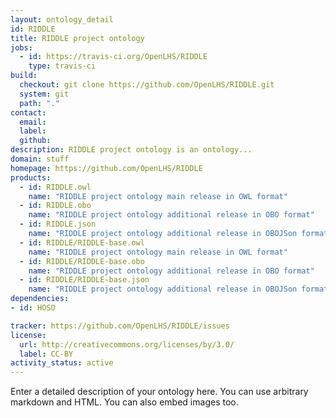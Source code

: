```yaml
---
layout: ontology_detail
id: RIDDLE
title: RIDDLE project ontology
jobs:
  - id: https://travis-ci.org/OpenLHS/RIDDLE
    type: travis-ci
build:
  checkout: git clone https://github.com/OpenLHS/RIDDLE.git
  system: git
  path: "."
contact:
  email: 
  label: 
  github: 
description: RIDDLE project ontology is an ontology...
domain: stuff
homepage: https://github.com/OpenLHS/RIDDLE
products:
  - id: RIDDLE.owl
    name: "RIDDLE project ontology main release in OWL format"
  - id: RIDDLE.obo
    name: "RIDDLE project ontology additional release in OBO format"
  - id: RIDDLE.json
    name: "RIDDLE project ontology additional release in OBOJSon format"
  - id: RIDDLE/RIDDLE-base.owl
    name: "RIDDLE project ontology main release in OWL format"
  - id: RIDDLE/RIDDLE-base.obo
    name: "RIDDLE project ontology additional release in OBO format"
  - id: RIDDLE/RIDDLE-base.json
    name: "RIDDLE project ontology additional release in OBOJSon format"
dependencies:
- id: HOSO

tracker: https://github.com/OpenLHS/RIDDLE/issues
license:
  url: http://creativecommons.org/licenses/by/3.0/
  label: CC-BY
activity_status: active
---
```


Enter a detailed description of your ontology here. You can use arbitrary markdown and HTML.
You can also embed images too.

